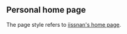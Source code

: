 ## Personal home page

The page style refers to [iissnan's home page](https://github.com/iissnan/iissnan.github.com).
